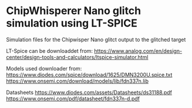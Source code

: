 # ChipWhisperer Nano glitch simulation using LT-SPICE

Simulation files for the Chipwisper Nano glitct output to the glitched target

LT-Spice can be downloaddet from:
https://www.analog.com/en/design-center/design-tools-and-calculators/ltspice-simulator.html

Models used downloader from:
https://www.diodes.com/spice/download/1625/DMN3200U.spice.txt
https://www.onsemi.com/download/models/lib/fdn337n.lib

Datasheets
https://www.diodes.com/assets/Datasheets/ds31188.pdf
https://www.onsemi.com/pdf/datasheet/fdn337n-d.pdf



